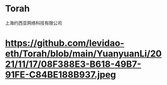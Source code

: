 # Torah

上海约西亚网络科技有限公司


# https://github.com/levidao-eth/Torah/blob/main/YuanyuanLi/2021/11/17/08F388E3-B618-49B7-91FE-C84BE188B937.jpeg



